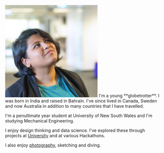 
<img src="upme.jpg" width="300" height="300">
I'm a young **globetrotter**.
I was born in India and raised in Bahrain. I've since lived in Canada, Sweden and now Australia in addition to many countries that I have travelled.

I'm a penultimate year student at University of New South Wales and I'm studying Mechanical Engineering.

I enjoy design thinking and data science.
I've explored these through projects at [University](https://goo.gl/NUzUTC) and at various Hackathons.

I also enjoy [photography](https://500px.com/aishwaryasahu), sketching and diving.

